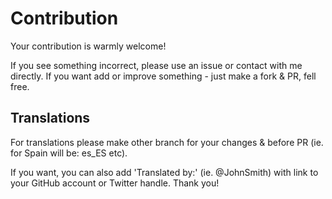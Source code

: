 # Contribution

Your contribution is warmly welcome!

If you see something incorrect, please use an issue or contact with me directly.
If you want add or improve something - just make a fork & PR, fell free.

## Translations

For translations please make other branch for your changes & before PR (ie. for Spain will be: es_ES etc).

If you want, you can also add 'Translated by:' (ie. @JohnSmith) with link to your GitHub account or Twitter handle. Thank you!

